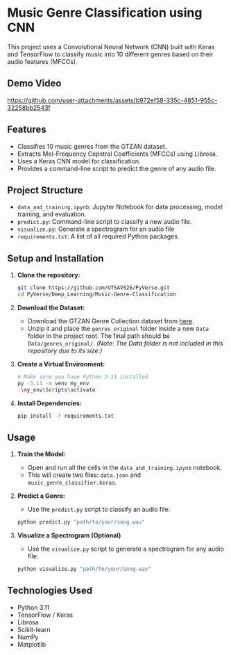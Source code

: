 # Music Genre Classification using CNN

This project uses a Convolutional Neural Network (CNN) built with Keras and TensorFlow to classify music into 10 different genres based on their audio features (MFCCs).

## Demo Video
https://github.com/user-attachments/assets/b972ef58-335c-4851-955c-32258bb2543f

## Features
- Classifies 10 music genres from the GTZAN dataset.
- Extracts Mel-Frequency Cepstral Coefficients (MFCCs) using Librosa.
- Uses a Keras CNN model for classification.
- Provides a command-line script to predict the genre of any audio file.

## Project Structure
- `data_and_training.ipynb`: Jupyter Notebook for data processing, model training, and evaluation.
- `predict.py`: Command-line script to classify a new audio file.
- `visualize.py`: Generate a spectrogram for an audio file
- `requirements.txt`: A list of all required Python packages.

## Setup and Installation
1.  **Clone the repository:**
    ```bash
    git clone https://github.com/UTSAVS26/PyVerse.git
    cd PyVerse/Deep_Learning/Music-Genre-Classification
    ```

2.  **Download the Dataset:**
    - Download the GTZAN Genre Collection dataset from [here](https://www.kaggle.com/datasets/andradaolteanu/gtzan-dataset-music-genre-classification).
    - Unzip it and place the `genres_original` folder inside a new `Data` folder in the project root. The final path should be `Data/genres_original/`.
    *(Note: The Data folder is not included in this repository due to its size.)*

3.  **Create a Virtual Environment:**
    ```bash
    # Make sure you have Python 3.11 installed
    py -3.11 -m venv my_env
    .\my_env\Scripts\activate
    ```

4.  **Install Dependencies:**
    ```bash
    pip install -r requirements.txt
    ```

## Usage
1.  **Train the Model:**
    - Open and run all the cells in the `data_and_training.ipynb` notebook.
    - This will create two files: `data.json` and `music_genre_classifier.keras`.

2.  **Predict a Genre:**
    - Use the `predict.py` script to classify an audio file:
    ```bash
    python predict.py "path/to/your/song.wav"
    ```
3. **Visualize a Spectrogram (Optional)**
    - Use the `visualize.py` script to generate a spectrogram for any audio file:
    ```bash
    python visualize.py "path/to/your/song.wav"

## Technologies Used
- Python 3.11
- TensorFlow / Keras
- Librosa
- Scikit-learn
- NumPy
- Matplotlib
